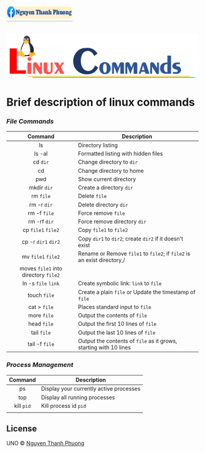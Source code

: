 <a href="https://www.facebook.com/phuonguno.vn" target="_blank"><img src="img/facebook-link.PNG" alt="Nguyen Thanh Phuong" style="height: 41px !important;width: 174px !important;box-shadow: 0px 3px 2px 0px rgba(190, 190, 190, 0.5) !important;-webkit-box-shadow: 0px 3px 2px 0px rgba(190, 190, 190, 0.5) !important;" ></a>

<p align="center">
    <br/>
    <a href="https://github.com/phuonguno98/Learn-Linux">	
        <img src="img/Linux_command.PNG" alt="Learn Linux">
    </a>
</p>



# Brief description of linux commands



### *File Commands*

|Command|Description|
|:----:|----|
|ls|Directory listing|
|ls -al|Formatted listing with hidden files|
|cd `dir`|Change directory to `dir`|
|cd|Change directory to home|
|pwd|Show current directory|
|mkdir `dir`|Create a directory `dir`|
|rm `file`|Delete `file`|
|rm -r `dir`|Delete directory `dir`|
|rm -f `file`|Force remove `file`|
|rm -rf `dir`|Force remove directory `dir`|
|cp `file1` `file2`|Copy `file1` to `file2`|
|cp -r `dir1` `dir2`|Copy `dir1` to `dir2`; create `dir2` if it doesn't exist|
|mv `file1` `file2`|Rename or Remove `file1` to `file2`; if `file2` is an exist directory,/
 moves `file1` into directory `file2`|
|ln -s `file` `link`|Create symbolic link: `link` to `file`|
|touch `file`|Create a plain `file` or Update the timestamp of `file`|
|cat > `file`|Places standard input to `file`|
|more `file`|Output the contents of `file`|
|head `file`|Output the first 10 lines of `file`|
|tail `file`|Output the last 10 lines of `file`|
|tail -f `file`|Output the contents of `file` as it grows, starting with 10 lines|

### *Process Management*

|Command|Description|
|:----:|----|
|ps|Display your currently active processes|
|top|Display all running processes|
|kill `pid`| Kill process id `pid`|
|||

## License

UNO &copy; [Nguyen Thanh Phuong](https://www.facebook.com/phuonguno.vn)
